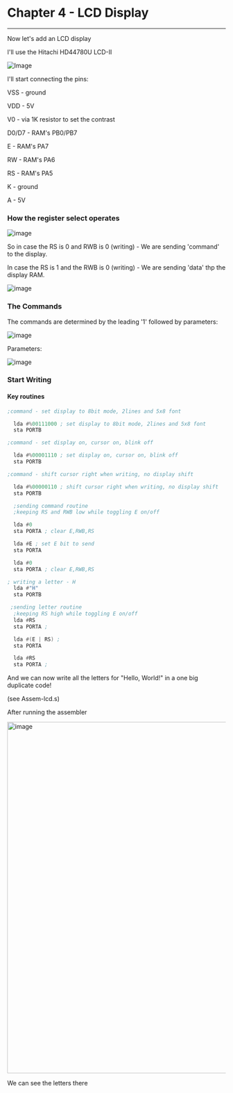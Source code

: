 # Chapter 4 - LCD Display

---

Now let's add an LCD display

I'll use the Hitachi HD44780U LCD-II

![Image](https://github.com/gbenamy/Building-6502-computer/assets/24626396/7d6e1c6d-3050-4fa6-baed-6b0feea535a8)

I'll start connecting the pins:

VSS - ground

VDD - 5V

V0 - via 1K resistor to set the contrast

D0/D7 - RAM's PB0/PB7

E - RAM's PA7

RW - RAM's PA6

RS - RAM's PA5

K - ground

A - 5V

### How the register select operates

![image](https://github.com/gbenamy/Building-6502-computer/assets/24626396/94e1721d-adfe-4f60-951c-de2596d9705d)

So in case the RS is 0 and RWB is 0 (writing) - We are sending 'command' to the display.

In case the RS is 1 and the RWB is 0 (writing) - We are sending 'data' thp the display RAM.

![image](https://github.com/gbenamy/Building-6502-computer/assets/24626396/79710a20-5818-4b98-a028-6102f08ce418)

### The Commands

The commands are determined by the leading '1' followed by parameters: 

![image](https://github.com/gbenamy/Building-6502-computer/assets/24626396/b2ebdb2c-01d1-433c-8262-3a54bd9329aa)

Parameters: 

![image](https://github.com/gbenamy/Building-6502-computer/assets/24626396/7b27e676-16c3-4fb4-aa7a-53fdc2871518)


 ### Start Writing

 #### Key routines

```asm
;command - set display to 8bit mode, 2lines and 5x8 font

  lda #%00111000 ; set display to 8bit mode, 2lines and 5x8 font
  sta PORTB
```

```asm
;command - set display on, cursor on, blink off

  lda #%00001110 ; set display on, cursor on, blink off
  sta PORTB
```

```asm
;command - shift cursor right when writing, no display shift 

  lda #%00000110 ; shift cursor right when writing, no display shift 
  sta PORTB
```


```asm
  ;sending command routine
  ;keeping RS and RWB low while toggling E on/off

  lda #0
  sta PORTA ; clear E,RWB,RS 

  lda #E ; set E bit to send
  sta PORTA

  lda #0
  sta PORTA ; clear E,RWB,RS 
```

```asm
; writing a letter - H
  lda #"H"
  sta PORTB
```

```asm
 ;sending letter routine
  ;keeping RS high while toggling E on/off
  lda #RS
  sta PORTA ;  

  lda #(E | RS) ;
  sta PORTA

  lda #RS
  sta PORTA ; 
```

And we can now write all the letters for "Hello, World!" in a one big duplicate code!

(see Assem-lcd.s)


After running the assembler

<img width="809" alt="image" src="https://github.com/gbenamy/Building-6502-computer/assets/24626396/b536d2de-10f8-4e72-8010-f15b18c9e4a5">

We can see the letters there






 


